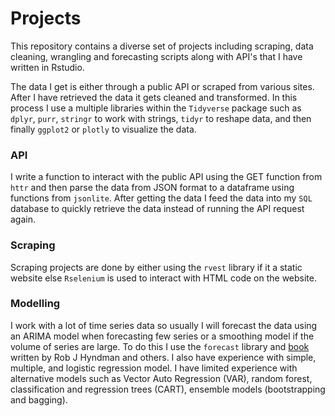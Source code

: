 # Projects
This repository contains a diverse set of projects including scraping, data cleaning, wrangling and forecasting scripts along with API's that I have written in Rstudio. 

The data I get is either through a public API or scraped from various sites. After I have retrieved the data it gets cleaned and transformed. In this process I use a multiple libraries within the `Tidyverse` package such as `dplyr`, `purr`, `stringr` to work with strings, `tidyr` to reshape data, and then finally `ggplot2` or `plotly` to visualize the data.


### API
I write a function to interact with the public API using the GET function from `httr` and then parse the data from JSON format to a dataframe using functions from `jsonlite`. After getting the data I feed the data into my `SQL` database to quickly retrieve the data instead of running the API request again.

### Scraping
Scraping projects are done by either using the `rvest` library if it a static website else `Rselenium` is used to interact with HTML code on the website. 

### Modelling
I work with a lot of time series data so usually I will forecast the data using an ARIMA model when forecasting few series or a smoothing model if the volume of series are large. To do this I use the `forecast` library and [book](https://otexts.com/fpp3/) written by Rob J Hyndman and others. I also have experience with simple, multiple, and logistic regression model. I have limited experience with alternative models such as Vector Auto Regression (VAR), random forest, classification and regression trees (CART), ensemble models (bootstrapping and bagging).
